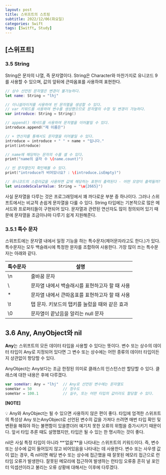 ```yaml
---
layout: post
title: 스위프트의 스트링
subtitle: 2022/12/06(화요일)
categories: Swift
tags: [Switft, Study]
---
```


## [스위프트]

### 3.5 String

String은 문자의 나열, 즉 문자열이다. String은 Character와 마찬가지로 유니코드 9를 사용할 수 있으며, 값의 앞뒤에 큰따옴표를 사용하여 표현한다.

```swift
// 상수 선언된 문자열은 변경이 불가능하다.
let name: String = "lhj"

// 이니셜라이저를 사용하여 빈 문자열을 생성할 수 있다.
// var 키워드를 사용하여 변수를 생성했으므로 문자열의 수정 및 변경이 가능하다.
var introduce: String = String()

// append() 매서드를 사용하여 문자열을 이어붙일 수 있다.
introduce.append("제 이름은")

// + 연산자를 통해서도 문자열을 이어붙일 수 있다.
introduce = introduce + " " + name + "입니다."
print(introduce)

// name에 해당하는 문자의 수를 셀 수 있다.
print("name의 글자 수 \(name.count)")

// 빈 문자열인지 확인해볼 수 있다.
print("introduce가 비어있나요? : \(introduce.isEmpty)")

// 유니코드의 스칼라값을 사용하면 값에 해당하는 표현이 출력된다 - 어떤 모양이 출력될까?
let unicodeScalarValue: String = "\u{2665}")
```

사실 문자열을 다루는 것은 프로그래밍에서 꽤 까다로운 부분 중 하나이다. 그러나 스위프트에서는 비교적 손쉽게 문자열을 다룰 수 있다. String 타입에는 기본적으로 많은 메서드와 프로퍼티들이 구현되어 있다. 문자열과 관련된 연산자도 많이 정의되어 있기 때문에 문자열을 조금이나마 다루기 쉽게 지원해준다. 

### 3.5.1 특수 문자

스위프트에는 문자열 내에서 일정 기능을 하는 특수문자(제어문자라고도 한다.)가 있다. 특수문자는 모두 백슬래시에 특정한 문자를 조합하여  사용한다. 가장 많이 쓰는 특수문자는 아래와 같다.

| 특수문자 | 설명 |
| --- | --- |
| \n | 줄바꿈 문자 |
| \\ | 문자열 내에서 백슬래시를 표현하고자 할 때 사용 |
| \* | 문자열 내에서 큰따옴표를 표현하고자 할 때 사용 |
| \t | 탭 문자. 키보드의 탭키를 눌렀을 때와 같은 효과 |
| \0 | 문자열이 끝났음을 알리는 null 문자 |

## 3.6 Any, AnyObject와 nil

**Any**는 스위프트의 모든 데이터 타입을 사용할 수 있다는 뜻이다. 변수 또는 상수의 데이터 타입이 Any로 지정되어 있다면 그 변수 또는 상수에는 어떤 종류의 데이터 타입이든지 상관없이 항당할 수 있다. 

AnyObject는 Any보다는 조금 한정된 의미로 클래스의 인스턴스만 할당할 수 있다. 클래스에 대한 내용은 후에 다루겠다.

```swift
var someVar: Any = "lhj"  // Any로 선언된 변수에는 문자열도
someVar = 50              // 정수도
someVar = 100.1           // 실수, 또는 어떤 타입의 값이라도 할당할 수 있다.
```

**[NOTE]**

<aside>
💡 Any와 AnyObject는 될 수 있으면 사용하지 않은 편이 좋다. 타입에 엄격한 스위프트의 특성상 Any 또는AnyObject로 선언된 변수의 값을 가져다 쓰려면 매번 타입 확인 및 변환을 해줘야 하는 불편함이 있을뿐더러 예기치 못한 오류의 위험을 증가시키기 때문이다. 앞서 타입 추론 때도 설명했지만, 타입은 될 수 있는 한 명시하는 것이 좋다.

</aside>

nil은 사실 특정 타입이 아니라 **‘없음’**을 나타내는 스위프트의 키워드이다. 즉, 변수 또는 상수에 값이 들어있지 않고 비어있음을 나타내는 데 사용한다. 변수 또는 사우셍 값이 없는 경우, 즉 nil이면 해당 변수 또는 상수에 접근했을 때 잘못된 메모리 접근으로 런타임 오류가 발생한다. 잘못된 메모리에 접근하여 발생하는 런타임 오류중 흔히 널 포인터 익셉션이라고 불리는 오류 상황에 대해서는 이후에 다루겠다.